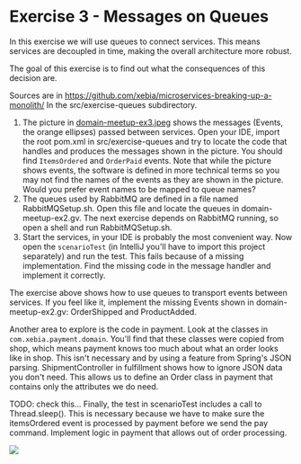 # Exercise 3 - Messages on Queues
In this exercise we will use queues to connect services. This means services are decoupled in time, making the overall architecture more robust.

The goal of this exercise is to find out what the consequences of this decision are.

Sources are in https://github.com/xebia/microservices-breaking-up-a-monolith/
In the src/exercise-queues subdirectory. 

1. The picture in [domain-meetup-ex3.jpeg](https://raw.githubusercontent.com/xebia/microservices-breaking-up-a-monolith/master/src/exercise-queues/domain-meetup-ex3.jpeg) shows the messages (Events, the orange ellipses) passed between services. Open your IDE, import the root pom.xml in src/exercise-queues and try to locate the code that handles and produces the messages shown in the picture. You should find `ItemsOrdered` and `OrderPaid` events. Note that while the picture shows events, the software is defined in more technical terms so you may not find the names of the events as they are shown in the picture. Would you prefer event names to be mapped to queue names?
2. The queues used by RabbitMQ are defined in a file named RabbitMQSetup.sh. Open this file and locate the queues in domain-meetup-ex2.gv. The next exercise depends on RabbitMQ running, so open a shell and run RabbitMQSetup.sh.
3. Start the services, in your IDE is probably the most convenient way. Now open the `scenarioTest` (in IntelliJ you'll have to import this project separately) and run the test. This fails because of a missing implementation. Find the missing code in the message handler and implement it correctly.

The exercise above shows how to use queues to transport events between services. 
If you feel like it, implement the missing Events shown in domain-meetup-ex2.gv: OrderShipped and ProductAdded.

Another area to explore is the code in payment. Look at the classes in `com.xebia.payment.domain`. You'll find that these classes were copied from shop, which means payment knows too much about what an order looks like in shop. This isn't necessary and by using a feature from Spring's JSON parsing. ShipmentController in fulfillment shows how to ignore JSON data you don't need. This allows us to define an Order class in payment that contains only the attributes we do need.

TODO: check this...
Finally, the test in scenarioTest includes a call to Thread.sleep(). This is necessary because we have to make sure the itemsOrdered event is processed by payment before we send the pay command. Implement logic in payment that allows out of order processing.

![](https://raw.githubusercontent.com/xebia/microservices-breaking-up-a-monolith/master/src/exercise-queues/domain-meetup-ex3.jpeg)
